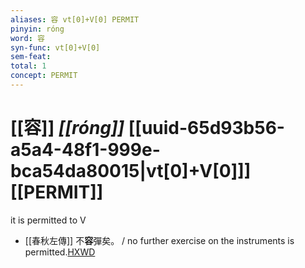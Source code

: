```yaml
---
aliases: 容 vt[0]+V[0] PERMIT
pinyin: róng
word: 容
syn-func: vt[0]+V[0]
sem-feat: 
total: 1
concept: PERMIT 
---
```

# [[容]] *[[róng]]*  [[uuid-65d93b56-a5a4-48f1-999e-bca54da80015|vt[0]+V[0]]] [[PERMIT]]
it is permitted to V
 - [[春秋左傳]] 不**容**彈矣。 / no further exercise on the instruments is permitted.[HXWD](https://hxwd.org/textview.html?location=KR1e0001_tls_010-38a.22)